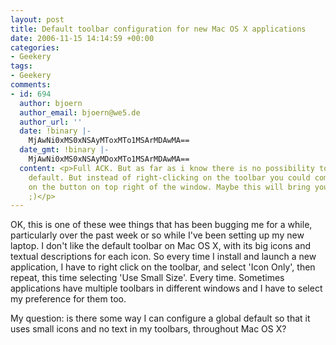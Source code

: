 ```yaml
---
layout: post
title: Default toolbar configuration for new Mac OS X applications
date: 2006-11-15 14:14:59 +00:00
categories:
- Geekery
tags:
- Geekery
comments:
- id: 694
  author: bjoern
  author_email: bjoern@we5.de
  author_url: ''
  date: !binary |-
    MjAwNi0xMS0xNSAyMToxMTo1MSArMDAwMA==
  date_gmt: !binary |-
    MjAwNi0xMS0xNSAyMDoxMTo1MSArMDAwMA==
  content: <p>Full ACK. But as far as i know there is no possibility to set a global
    default. But instead of right-clicking on the toolbar you could command-click
    on the button on top right of the window. Maybe this will bring you a small speedup
    ;)</p>
---
```

OK, this is one of these wee things that has been bugging me for a while,
particularly over the past week or so while I've been setting up my new
laptop. I don't like the default toolbar on Mac OS X, with its big icons and
textual descriptions for each icon. So every time I install and launch a new
application, I have to right click on the toolbar, and select 'Icon Only', then repeat, this time selecting 'Use Small Size'.  Every time.  Sometimes applications have multiple toolbars in different windows and I have to select my preference for them too.

My question: is there some way I can configure a global default so that it uses small icons and no text in my toolbars, throughout Mac OS X?
